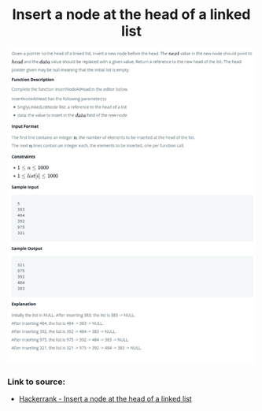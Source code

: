 <h1 align="center">Insert a node at the head of a linked list</h1>

![alt text](https://github.com/matthew01lokiet/Algorithmic-exercises/blob/main/z_description_images/Linked%20List/insert_a_node_at_the_head_of_a_linked_list.png?raw=true)

### Link to source: 
- <a href="https://www.hackerrank.com/challenges/insert-a-node-at-the-head-of-a-linked-list/problem">Hackerrank - Insert a node at the head of a linked list</a>
